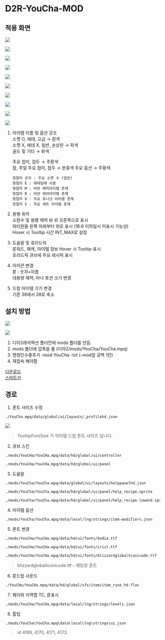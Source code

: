 # D2R-YouCha-MOD

## 적용 화면

![](/images/ex1.jpg?raw=true)

![](/images/ex2.jpg?raw=true)

![](/images/ex3.jpg?raw=true)

![](/images/ex4.jpg?raw=true)

![](/images/ex5.png?raw=true)

![](/images/ex6.png?raw=true)

![](/images/ex7.png?raw=true)

![](/images/ex8.png?raw=true)

![](/images/ex9.png?raw=true)

![](/images/ex10.png?raw=true)

1. 아이템 이름 및 옵션 강조  
   소켓 O, 에테, 고급 → 흰색  
   소켓 X, 에테 X, 일반, 손상된 → 회색  
   골드 및 기타 → 회색

   주요 접미, 접두 → 주황색  
   참, 주얼 주요 접미, 접두 → 분홍색
   주요 옵션 → 주황색

   ```
   윗첨자 숫자 : 주요 소켓 수 (일반)
   윗첨자 E : 에테일때 사용
   윗첨자 M : 비싼 매직아이템 존재
   윗첨자 R : 비싼 레어아이템 존재
   윗첨자 U : 주요 유니크 아이템 존재
   윗첨자 S : 주요 세트 아이템 존재
   ```

2. 용병 위치  
   소환수 및 용병 체력 바 위 오른쪽으로 표시  
   파티원들 왼쪽 아래부터 위로 표시 (16:9 이하일시 미표시 가능성)  
   Hover 시 Tooltip 시간 INT_MAX로 설정

3. 도움말 및 호라드릭  
   룬워드, 패캐, 아이템 정보 Hover 시 Tooltip 표시  
   호라드릭 큐브에 주요 레시피 표시

4. 아이콘 변경  
   룬 : 숫자+이름  
   대용량 체력, 마나 포션 크기 변경

5. 드랍 아이템 크기 변경  
   기존 36에서 28로 축소

## 설치 방법

![](/images/how1.png?raw=true)

![](/images/how2.png?raw=true)

1. 디아2레저렉션 폴더안에 mods 폴더를 만듬.
1. mods 폴더에 압축을 품 (디아2/mods/YouCha/YouCha.mpq)
1. 명령인수줄추가 -mod YouCha -txt (-mod앞 공백 1칸)
1. 재접속 해야함

[다운로드](https://github.com/chanha0406/D2R-YouCha-MOD/archive/refs/heads/main.zip)  
[스마트키](https://github.com/chanha0406/D2R-SmartKey.git)

## 경로

1. 폰트 사이즈 수정

```
./YouCha.mpq/data/global/ui/layouts/_profilehd.json
```

![](/images/path1.png?raw=true)

> TooltipFontSize 가 아이템 드랍 폰트 사이즈 입니다.

2. 큐브 스킨

```
./mods/YouCHa/YouCHa.mpq/data/hd/global/ui/controller

./mods/YouCHa/YouCHa.mpq/data/hd/global/ui/panel
```

3. 도움말

```
./mods/YouCha/YouCha.mpq/data/global/ui/layouts/helppanelhd.json

./mods/YouCha/YouCha.mpq/data/hd/global/ui/panel/help_recipe.sprite

./mods/YouCha/YouCha.mpq/data/hd/global/ui/panel/help_recipe.lowend.sprite
```

4. 아이템 옵션

```
./mods/YouCha/YouCha.mpq/data/local/lng/strings/item-modifiers.json
```

5. 폰트 변경

```
./mods/YouCHa/YouCHa.mpq/data/hd/ui/fonts/kodia.ttf

./mods/YouCHa/YouCHa.mpq/data/hd/ui/fonts/irisl.ttf

./mods/YouCHa/YouCHa.mpq/data/hd/ui/fonts/blizzardglobaltcunicode.ttf
```

> blizzardglobaltcunicode.ttf - 채팅창 폰트

6. 룬드랍 사운드

```
./YouCHa/YouCHa.mpq/data/hd/global/sfx/item/item_rune_hd.flac
```

7. 웨이와 지역맵 TC, 룬표시

```
./mods/YouCHa/YouCHa.mpq/data/local/lng/strings/levels.json
```

8. 툴팁

```
./mods/YouCha\YouCha.mpq\data\local\lng\strings\ui.json
```

> id 4169, 4170, 4171, 4173
